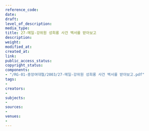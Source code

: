 ```yaml
---
reference_code: 
date: 
draft: 
level_of_description: 
media_type: 
title: 27-메일-강위원 성희롱 사건 백서를 받아보고
description: 
weight: 
modified_at: 
created_at: 
link: 
public_access_status: 
copyright_status: 
components:
- "/RG-01-중앙여대협/2003/27-메일-강위원 성희롱 사건 백서를 받아보고.pdf"
tags:
- 
creators:
- 
subjects:
- 
sources:
- 
venues:
- 
---
```

